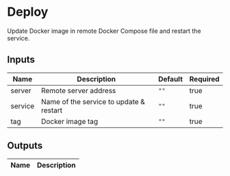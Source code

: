 <!-- BEGIN_ACTIONS_HEADER -->
# Deploy
<!-- END_ACTIONS_HEADER -->

<!-- BEGIN_ACTIONS_DESCRIPTION -->
Update Docker image in remote Docker Compose file and restart the service.
<!-- END_ACTIONS_DESCRIPTION -->

<!-- BEGIN_ACTIONS_INPUTS -->
## Inputs

| Name | Description | Default | Required |
|------|-------------|---------|----------|
| server | Remote server address | `""` | true |
| service | Name of the service to update & restart | `""` | true |
| tag | Docker image tag | `""` | true |
<!-- END_ACTIONS_INPUTS -->

<!-- BEGIN_ACTIONS_OUTPUTS -->
## Outputs

| Name | Description |
|------|-------------|
<!-- END_ACTIONS_OUTPUTS -->

